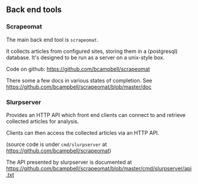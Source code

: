 ## Back end tools


### Scrapeomat

The main back end tool is `scrapeomat`.

It collects articles from configured sites, storing them in a (postgresql) database.
It's designed to be run as a server on a unix-style box.

Code on github: https://github.com/bcampbell/scrapeomat

There some a few docs in various states of completion.
See https://github.com/bcampbell/scrapeomat/blob/master/doc


### Slurpserver

Provides an HTTP API which front end clients can connect to and retrieve
collected articles for analysis.

Clients can then access the collected articles via an HTTP API.

(source code is under `cmd/slurpserver` at https://github.com/bcampbell/scrapeomat)

The API presented by slurpserver is documented at
https://github.com/bcampbell/scrapeomat/blob/master/cmd/slurpserver/api.txt

